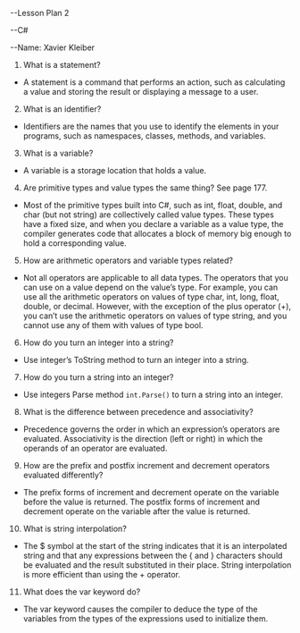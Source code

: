 --Lesson Plan 2

--C#

--Name: Xavier Kleiber


1. What is a statement?  
 - A statement is a command that performs an action, such as calculating a value and storing the result or displaying a message to a user.
 
2. What is an identifier?  
 - Identifiers are the names that you use to identify the elements in your programs, such as namespaces, classes, methods, and variables.
 
3. What is a variable?  
 - A variable is a storage location that holds a value.
 
4. Are primitive types and value types the same thing? See page 177.  
 - Most of the primitive types built into C#, such as int, float, double, and char (but not string) are collectively called value types. These types have a fixed size, and when you declare a variable as a value type, the compiler generates code that allocates a block of memory big enough to hold a corresponding value.
 
5. How are arithmetic operators and variable types related?  
 - Not all operators are applicable to all data types. The operators that you can use on a value depend on the value’s type. For example, you can use all the arithmetic operators on values of type char, int, long, float, double, or decimal. However, with the exception of the plus operator (+), you can’t use the arithmetic operators on values of type string, and you cannot use any of them with values of type bool.
 
6. How do you turn an integer into a string?  
 - Use integer’s ToString method to turn an integer into a string.
 
7. How do you turn a string into an integer?  
 - Use integers Parse method `int.Parse()` to turn a string into an integer.
 
8. What is the difference between precedence and associativity?  
 - Precedence governs the order in which an expression’s operators are evaluated. Associativity is the direction (left or right) in which the operands of an operator are evaluated.
 
9. How are the prefix and postfix increment and decrement operators evaluated differently?  
 - The prefix forms of increment and decrement operate on the variable before the value is returned. The postfix forms of increment and decrement operate on the variable after the value is returned.
 
10. What is string interpolation?  
 - The $ symbol at the start of the string indicates that it is an interpolated string and that any expressions between the { and } characters should be evaluated and the result substituted in their place. String interpolation is more efficient than using the + operator.
 
11. What does the var keyword do?  
 - The var keyword causes the compiler to deduce the type of the variables from the types of the expressions used to initialize them.
